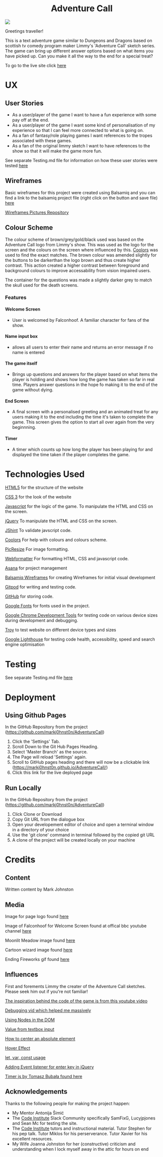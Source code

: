 <div align="center">
<h1>Adventure Call</h1>
</div>

![](readme/intro-picture.png)

Greetings traveller!

This is a text adventure game similar to Dungeons and Dragons based on scottish tv comedy program maker Limmy's 'Adventure Call' sketch series.  The game can
bring up different answer options based on what items you have picked up.  Can you make it all the way to the end for a special treat?

To go to the live site click [here](https://markj0hnst0n.github.io/AdventureCall/)


# UX

## User Stories

- As a user/player of the game I want to have a fun experience with some pay off at the end.
- As a user/player of the game I want some kind of personalisation of my experience so that I can feel more connected to what is going on.
- As a fan of fantasy/role playing games I want references to the tropes associated with these games.
- As a fan of the original limmy sketch I want to have references to the show so that it will make the game more fun.

See separate Testing.md file for information on how these user stories were tested [here](testing/testing.md)

## Wireframes

Basic wireframes for this project were created using Balsamiq and you can find a link to the balsamiq project file (right click on the button and save file) [here](wireframes/adventure-call-wireframes.bmpr)

[Wireframes Pictures Repository](https://github.com/markj0hnst0n/AdventureCall/tree/master/wireframes)

## Colour Scheme

The colour scheme of brown/grey/gold/black used was based on the Adventure Call logo from Limmy's show.  This was used as the logo for the screen and the colours on the screen where influenced
by this.  [Coolors](https://coolors.co/) was used to find the exact matches.  The brown colour was amended slightly for the buttons to be darkerthan the logo brown and thus create higher contrast.
This action created a higher contrast between foreground and background colours to improve accessability from vision impaired users.

The container for the questions was made a slightly darker grey to match the skull used for the death screens.

### Features

#### Welcome Screen

- User is welcomed by Falconhoof.  A familiar character for fans of the show.

#### Name input box

- allows all users to enter their name and returns an error message if no name is entered

#### The game itself

- Brings up questions and answers for the player based on what items the player is holding and shows how long the game has taken so far in real time.  Players answer questions in the hope fo making it to the end of the game without dying.

#### End Screen

- A final screen with a personalised greeting and an animated treat for any users making it to the end including the time it's taken to complete the game.  This screen gives the option to start all over again from the very beginnning.

#### Timer

- A timer which counts up how long the player has been playing for and displayed the time taken if the player completes the game.

# Technologies Used

[HTML5](https://en.wikipedia.org/wiki/HTML5)
for the structure of the website

[CSS 3](https://en.wikipedia.org/wiki/Cascading_Style_Sheets#CSS_3)
for the look of the website

[Javascript](https://en.wikipedia.org/wiki/JavaScript)
for the logic of the game.  To manipulate the HTML and CSS on the screen.

[jQuery](https://en.wikipedia.org/wiki/JQuery)
To manipulate the HTML and CSS on the screen.

[JShint](https://jshint.com/)
To validate javscript code.

[Coolors](https://coolors.co/)
For help with colours and colours scheme.

[PicResize](https://picresize.com/)
For image formatting.

[Webformatter](https://webformatter.com/)
For formatting HTML, CSS and javascript code.

[Asana](https://asana.com/)
for project management

[Balsamiq Wireframes](https://balsamiq.com/wireframes/)
for creating Wireframes for initial visual development

[Gitpod](https://www.gitpod.io/) for writing and testing code.

[GitHub](https://github.com/) for storing code.

[Google Fonts](https://fonts.google.com/) for fonts used in the project.

[Google Chrome Development Tools](https://developers.google.com/web/tools/chrome-devtools) for testing code on various device sizes during development and debugging.

[Troy](http://troy.labs.daum.net/) to test website on different device types and sizes

[Google Lighthouse](https://developers.google.com/web/tools/lighthouse) for testing code health, accessibility, speed and search engine optimisation

# Testing

See separate Testing.md file [here](testing/testing.md)

# Deployment

## Using Github Pages

In the GitHub Repository from the project (https://github.com/markj0hnst0n/AdventureCall)

1. Click the 'Settings' Tab.
2. Scroll Down to the Git Hub Pages Heading.
3. Select 'Master Branch' as the source.
4. The Page will reload 'Settings' again.
5. Scroll to GitHub pages heading and there will now be a clickable link (https://markj0hnst0n.github.io/AdventureCall/)
6. Click this link for the live deployed page

## Run Locally

In the GitHub Repository from the project (https://github.com/markj0hnst0n/AdventureCall)

1. Click Clone or Download
2. Copy Git URL from the dialogue box
3. Open your developement editor of choice and open a terminal window in a directory of your choice
4. Use the 'git clone' command in terminal followed by the copied git URL
5. A clone of the project will be created locally on your machine

# Credits

## Content

Written content by Mark Johnston

## Media

Image for page logo found [here](https://www.redbubble.com/shop/limmy+stickers)

Image of Falconhoof for Welcome Screen found at offical bbc youtube channel [here](https://www.youtube.com/watch?v=gaXUT_CMHmg)

Moonlit Meadow image found [here](https://www.youtube.com/watch?v=Bq7QcB97zWY)

Cartoon wizard image found [here](https://adventuretime.fandom.com/wiki/Wizard_Thief)

Ending Fireworks gif found [here](https://www.animatedimages.org/data/media/492/animated-fireworks-image-0014.gif)

## Influences

First and forements Limmy the creater of the Adventure Call sketches.  Please seek him out if you're not familiar!

[The inspiration behind the code of the game is from this youtube video](https://www.youtube.com/watch?v=R1S_NhKkvGA)

[Debugging vid which helped me massively](https://www.youtube.com/watch?v=AX7uybwukkk)

[Using Nodes in the DOM](https://www.w3schools.com/js/js_htmldom_nodes.asp#:~:text=To%20add%20a%20new%20element,it%20to%20an%20existing%20element.)

[Value from textbox input](https://www.tutorialrepublic.com/faq/how-to-get-the-value-in-an-input-text-box-using-jquery.php)

[How to center an absolute element](https://stackoverflow.com/questions/8508275/how-to-center-a-position-absolute-element)

[Hover Effect](https://ianlunn.github.io/Hover/)

[let, var, const usage](https://www.youtube.com/watch?v=sjyJBL5fkp8&amp;t=10s)

[Adding Event listener for enter key in jQuery](https://stackoverflow.com/questions/979662/how-to-detect-pressing-enter-on-keyboard-using-jquery)

[Timer js by Tomasz Bubała found here](https://stackoverflow.com/questions/29971898/how-to-create-an-accurate-timer-in-javascript)

## Acknowledgements

Thanks to the following people for making the project happen:

- My Mentor Antonija Šimić
- The [Code Institute](https://codeinstitute.net/) Slack Community specifically SamFixG, Lucyjpjones and Sean Mc for testing the site.
- The [Code Institute](https://codeinstitute.net/) tutors and instructional material.  Tutor Stephen for his pep talk. Tutor Miklos for his perserverance.  Tutor Xavier for his excellent resources.
- My Wife Joanna Johnston for her (constructive) criticism and understanding when I lock myself away in the attic for hours on end
